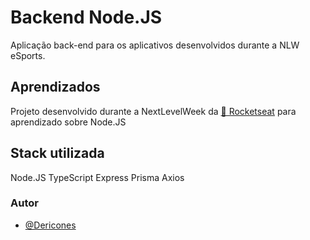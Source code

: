 # Backend Node.JS

Aplicação back-end para os aplicativos desenvolvidos durante a NLW eSports.


## Aprendizados

Projeto desenvolvido durante a NextLevelWeek da [🚀 Rocketseat](https://rocketseat.com.br/) para aprendizado sobre Node.JS

## Stack utilizada

Node.JS
TypeScript
Express
Prisma
Axios

### Autor

- [@Dericones](https://www.github.com/dericones)